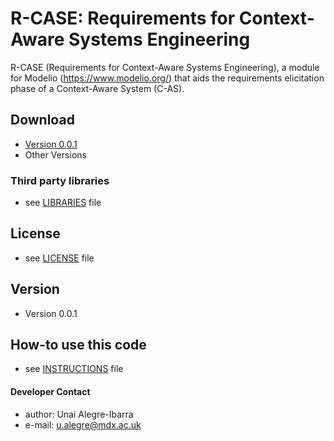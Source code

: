 R-CASE: Requirements for Context-Aware Systems Engineering
======
R-CASE (Requirements for Context-Aware Systems Engineering), a module for Modelio (https://www.modelio.org/) 
that aids the requirements elicitation phase of a Context-Aware System (C-AS).
 
## Download
* [Version 0.0.1](https://github.com/casetools/rcase)
* Other Versions

### Third party libraries
* see [LIBRARIES](https://github.com/casetools/rcase/blob/master/LIBRARIES.md) file

## License 
* see [LICENSE](https://github.com/casetools/rcase/blob/master/LICENSE.md) file

## Version 
* Version 0.0.1

## How-to use this code
* see [INSTRUCTIONS](https://github.com/casetools/rcase/blob/master/INSTRUCTIONS.md) file

#### Developer Contact
* author: Unai Alegre-Ibarra
* e-mail: u.alegre@mdx.ac.uk
